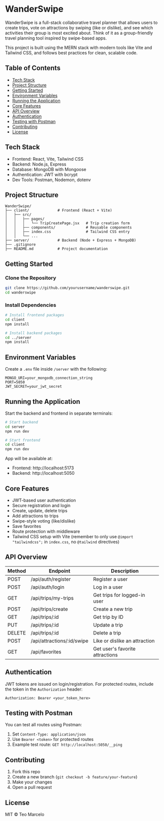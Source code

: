 # WanderSwipe

WanderSwipe is a full-stack collaborative travel planner that allows users to create trips, vote on attractions by swiping (like or dislike), and see which activities their group is most excited about. Think of it as a group-friendly travel planning tool inspired by swipe-based apps.

This project is built using the MERN stack with modern tools like Vite and Tailwind CSS, and follows best practices for clean, scalable code.

## Table of Contents

- [Tech Stack](#tech-stack)
- [Project Structure](#project-structure)
- [Getting Started](#getting-started)
- [Environment Variables](#environment-variables)
- [Running the Application](#running-the-application)
- [Core Features](#core-features)
- [API Overview](#api-overview)
- [Authentication](#authentication)
- [Testing with Postman](#testing-with-postman)
- [Contributing](#contributing)
- [License](#license)

## Tech Stack

- Frontend: React, Vite, Tailwind CSS
- Backend: Node.js, Express
- Database: MongoDB with Mongoose
- Authentication: JWT with bcrypt
- Dev Tools: Postman, Nodemon, dotenv

## Project Structure

```
WanderSwipe/
├── client/             # Frontend (React + Vite)
│   ├── src/
│   │   ├── pages/
│   │   │   └── TripCreatePage.jsx   # Trip creation form
│   │   ├── components/              # Reusable components
│   │   ├── index.css                # Tailwind CSS entry
│   │   └── ...
├── server/             # Backend (Node + Express + MongoDB)
├── .gitignore
├── README.md           # Project documentation
```

## Getting Started

### Clone the Repository

```bash
git clone https://github.com/yourusername/wanderswipe.git
cd wanderswipe
```

### Install Dependencies

```bash
# Install frontend packages
cd client
npm install

# Install backend packages
cd ../server
npm install
```

## Environment Variables

Create a `.env` file inside `/server` with the following:

```
MONGO_URI=your_mongodb_connection_string
PORT=5050
JWT_SECRET=your_jwt_secret
```

## Running the Application

Start the backend and frontend in separate terminals:

```bash
# Start backend
cd server
npm run dev
```

```bash
# Start frontend
cd client
npm run dev
```

App will be available at:

- Frontend: http://localhost:5173
- Backend: http://localhost:5050

## Core Features

- JWT-based user authentication
- Secure registration and login
- Create, update, delete trips
- Add attractions to trips
- Swipe-style voting (like/dislike)
- Save favorites
- Route protection with middleware
- Tailwind CSS setup with Vite (remember to only use `@import "tailwindcss";` in `index.css`, no `@tailwind` directives)

## API Overview

| Method | Endpoint                     | Description                     |
|--------|------------------------------|---------------------------------|
| POST   | /api/auth/register           | Register a user                |
| POST   | /api/auth/login              | Log in a user                  |
| GET    | /api/trips/my-trips          | Get trips for logged-in user   |
| POST   | /api/trips/create            | Create a new trip              |
| GET    | /api/trips/:id               | Get trip by ID                 |
| PUT    | /api/trips/:id               | Update a trip                  |
| DELETE | /api/trips/:id               | Delete a trip                  |
| POST   | /api/attractions/:id/swipe   | Like or dislike an attraction  |
| GET    | /api/favorites               | Get user's favorite attractions |

## Authentication

JWT tokens are issued on login/registration. For protected routes, include the token in the `Authorization` header:

```
Authorization: Bearer <your_token_here>
```

## Testing with Postman

You can test all routes using Postman:

1. Set `Content-Type: application/json`
2. Use `Bearer <token>` for protected routes
3. Example test route: `GET http://localhost:5050/__ping`

## Contributing

1. Fork this repo
2. Create a new branch (`git checkout -b feature/your-feature`)
3. Make your changes
4. Open a pull request

## License

MIT © Teo Marcelo
